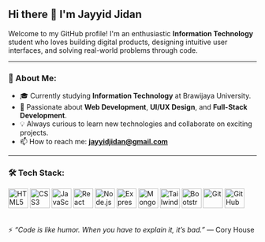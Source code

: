 ## Hi there 👋 I'm Jayyid Jidan

Welcome to my GitHub profile! I'm an enthusiastic **Information Technology** student who loves building digital products, designing intuitive user interfaces, and solving real-world problems through code.

---

### 🚀 About Me:
- 🎓 Currently studying **Information Technology** at Brawijaya University.
- 🌱 Passionate about **Web Development**, **UI/UX Design**, and **Full-Stack Development**.
- 💡 Always curious to learn new technologies and collaborate on exciting projects.
- 📫 How to reach me: **jayyidjidan@gmail.com**

---

### 🛠 Tech Stack:

<div align="left">
  <img src="https://cdn.jsdelivr.net/gh/devicons/devicon/icons/html5/html5-original.svg" height="40" alt="HTML5" />
  <img src="https://cdn.jsdelivr.net/gh/devicons/devicon/icons/css3/css3-original.svg" height="40" alt="CSS3" />
  <img src="https://cdn.jsdelivr.net/gh/devicons/devicon/icons/javascript/javascript-original.svg" height="40" alt="JavaScript" />
  <img src="https://cdn.jsdelivr.net/gh/devicons/devicon/icons/react/react-original.svg" height="40" alt="React" />
  <img src="https://cdn.jsdelivr.net/gh/devicons/devicon/icons/nodejs/nodejs-original.svg" height="40" alt="Node.js" />
  <img src="https://cdn.jsdelivr.net/gh/devicons/devicon/icons/express/express-original.svg" height="40" alt="Express.js" />
  <img src="https://cdn.jsdelivr.net/gh/devicons/devicon/icons/mongodb/mongodb-original.svg" height="40" alt="MongoDB" />
  <img src="https://cdn.jsdelivr.net/gh/devicons/devicon/icons/tailwindcss/tailwindcss-plain.svg" height="40" alt="TailwindCSS" />
  <img src="https://cdn.jsdelivr.net/gh/devicons/devicon/icons/bootstrap/bootstrap-original.svg" height="40" alt="Bootstrap" />
  <img src="https://cdn.jsdelivr.net/gh/devicons/devicon/icons/git/git-original.svg" height="40" alt="Git" />
  <img src="https://cdn.jsdelivr.net/gh/devicons/devicon/icons/github/github-original.svg" height="40" alt="GitHub" />
</div>

<br> 

⚡ *“Code is like humor. When you have to explain it, it’s bad.”* — Cory House
